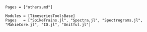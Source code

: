 ```@index
Pages = ["others.md"]
```

```@autodocs
Modules = [TimeseriesToolsBase]
Pages   = ["SpikeTrains.jl", "Spectra.jl", "Spectrograms.jl", "MakieCore.jl", "IO.jl", "Unitful.jl"]
```